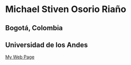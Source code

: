 # Michael Stiven Osorio Riaño
## Bogotá, Colombia
## Universidad de los Andes

[My Web Page](https://MichaelOsorio2017.github.io "My Personal Web Page")
